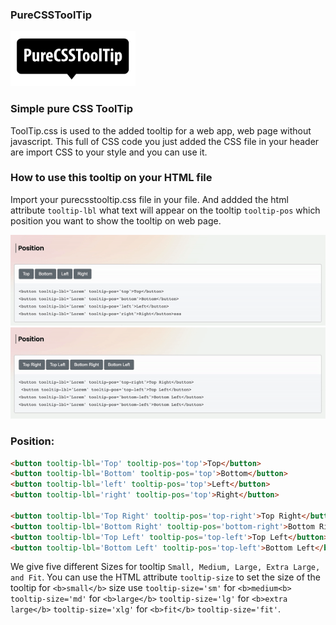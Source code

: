 ### PureCSSToolTip

<img src='https://raw.githubusercontent.com/iamsgokul/pureCSSToolTip/main/images/PureCSSToolTip.svg' style="width:200px;"/>

### Simple pure CSS ToolTip

ToolTip.css is used to the added tooltip for a web app, web page without javascript. This full of CSS code you just added the CSS file in your header are import CSS to your style and you can use it.

### How to use this tooltip on your HTML file

Import your purecsstooltip.css file in your file. And addded the html attribute `tooltip-lbl` what text will appear on the tooltip `tooltip-pos` which position you want to show the tooltip on web page.

<img src='https://raw.githubusercontent.com/iamsgokul/pureCSSToolTip/main/images/tool-tip.gif'/>

<img src='https://raw.githubusercontent.com/iamsgokul/pureCSSToolTip/main/images/tooltip-position.gif'/>

### Position:

```html
<button tooltip-lbl='Top' tooltip-pos='top'>Top</button>
<button tooltip-lbl='Bottom' tooltip-pos='top'>Bottom</button>
<button tooltip-lbl='left' tooltip-pos='top'>Left</button>
<button tooltip-lbl='right' tooltip-pos='top'>Right</button>

<button tooltip-lbl='Top Right' tooltip-pos='top-right'>Top Right</button>
<button tooltip-lbl='Bottom Right' tooltip-pos='bottom-right'>Bottom Right</button>
<button tooltip-lbl='Top Left' tooltip-pos='top-left'>Top Left</button>
<button tooltip-lbl='Bottom Left' tooltip-pos='top-left'>Bottom Left</button>
```

We give five different Sizes for tooltip `Small, Medium, Large, Extra Large, and Fit`. You can use the HTML attribute `tooltip-size` to set the size of the tooltip for `<b>small</b>` size use `tooltip-size='sm'` for `<b>medium<b>` `tooltip-size='md'` for `<b>large</b>` `tooltip-size='lg'` for `<b>extra large</b>` `tooltip-size='xlg'` for `<b>fit</b>` `tooltip-size='fit'`.